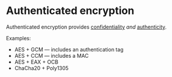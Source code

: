 # Authenticated encryption

Authenticated encryption provides [confidentiality](../confidentiality.md) _and_ [authenticity](../authenticity.md).

Examples:
* AES + GCM — includes an authentication tag
* AES + CCM — includes a MAC
* AES + EAX + OCB
* ChaCha20 + Poly1305
